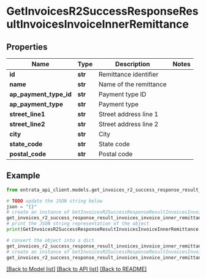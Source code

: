 # GetInvoicesR2SuccessResponseResultInvoicesInvoiceInnerRemittance


## Properties

Name | Type | Description | Notes
------------ | ------------- | ------------- | -------------
**id** | **str** | Remittance identifier | 
**name** | **str** | Name of the remittance | 
**ap_payment_type_id** | **str** | Payment type ID | 
**ap_payment_type** | **str** | Payment type | 
**street_line1** | **str** | Street address line 1 | 
**street_line2** | **str** | Street address line 2 | 
**city** | **str** | City | 
**state_code** | **str** | State code | 
**postal_code** | **str** | Postal code | 

## Example

```python
from entrata_api_client.models.get_invoices_r2_success_response_result_invoices_invoice_inner_remittance import GetInvoicesR2SuccessResponseResultInvoicesInvoiceInnerRemittance

# TODO update the JSON string below
json = "{}"
# create an instance of GetInvoicesR2SuccessResponseResultInvoicesInvoiceInnerRemittance from a JSON string
get_invoices_r2_success_response_result_invoices_invoice_inner_remittance_instance = GetInvoicesR2SuccessResponseResultInvoicesInvoiceInnerRemittance.from_json(json)
# print the JSON string representation of the object
print(GetInvoicesR2SuccessResponseResultInvoicesInvoiceInnerRemittance.to_json())

# convert the object into a dict
get_invoices_r2_success_response_result_invoices_invoice_inner_remittance_dict = get_invoices_r2_success_response_result_invoices_invoice_inner_remittance_instance.to_dict()
# create an instance of GetInvoicesR2SuccessResponseResultInvoicesInvoiceInnerRemittance from a dict
get_invoices_r2_success_response_result_invoices_invoice_inner_remittance_from_dict = GetInvoicesR2SuccessResponseResultInvoicesInvoiceInnerRemittance.from_dict(get_invoices_r2_success_response_result_invoices_invoice_inner_remittance_dict)
```
[[Back to Model list]](../README.md#documentation-for-models) [[Back to API list]](../README.md#documentation-for-api-endpoints) [[Back to README]](../README.md)



